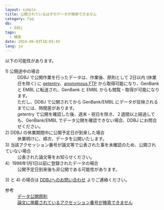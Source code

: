 ```yaml
---
layout: simple
title: 公開されているはずのデータが検索できません
category: faq
db:
  - ddbj
tags: 
  - 検索
date: 2014-06-03T18:03:43
lang: ja
---
```




<p>以下の可能性があります。</p>
<dl><dt>1) 公開途中の場合</dt>
  <dd>DDBJ で公開作業を行ったデータは、作業後、原則として 2日以内 (休業日を除く) に <a href="http://getentry.ddbj.nig.ac.jp/top-j.html">getentry</a>、<a href="https://ddbj.nig.ac.jp/public/ddbj_database/">anonymous FTP</a> から取得可能になり、GenBankと EMBL に転送され、GenBank と EMBL からも閲覧・取得が可能になります。<br>ただし、DDBJ で公開されてから GenBank/EMBL にデータが反映されるまでには、時間差があります。<br>getentry で公開を確認した後、週末・祝日を除き、２週間以上経過しても、GenBank/EMBL でデータ公開を確認できない場合、DDBJ にお問合せください。</dd><dt>2) DDBJ の休業期間中に公開予定日が到来した場合</dt>
  <dd>休業明けに、順次、データを公開いたします。</dd><dt>3) 当該アクセッション番号が論文等で公表された事を未確認のため、公開されていない場合</dt>
  <dd>公表された論文等をお知らせください。</dd><dt>4）1998年1月1日以前に登録されたデータの場合</dt>
  <dd>公開予定日到来後も非公開である可能性があります。</dd>
</dl>
<p>3) と 4) の場合は <a href="/contact-ddbj.html#to-ddbj">DDBJへのお問い合わせ</a> よりご連絡ください。</p>
<dl><dt>参考</dt>
  <dd><a href="/documents/data-release-policy.html">データ公開原則</a></dd>
  <dd><a href="/faq/ja/cannot-find-accession-number-cited-paper.html">論文に掲載されているアクセッション番号が検索できません</a></dd>
</dl>
